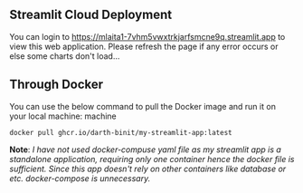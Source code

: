 ## Streamlit Cloud Deployment 
You can login to https://mlaita1-7vhm5vwxtrkjarfsmcne9q.streamlit.app to view this web application. Please refresh the page if any error occurs or else some charts don't load... 

## Through Docker 
You can use the below command to pull the Docker image and run it on your local machine: machine

```docker pull ghcr.io/darth-binit/my-streamlit-app:latest```

**Note**: *I have not used docker-compuse yaml file as my streamlit app is a standalone application, requiring only one container hence the docker file is sufficient. Since this app doesn't rely on other containers like database or etc. docker-compose is unnecessary.*

